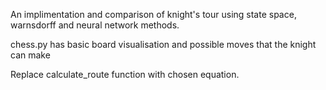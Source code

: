 An implimentation and comparison of knight's tour using state space, warnsdorff and neural network methods.

chess.py has basic board visualisation and possible moves that the knight can make

Replace calculate_route function with chosen equation.